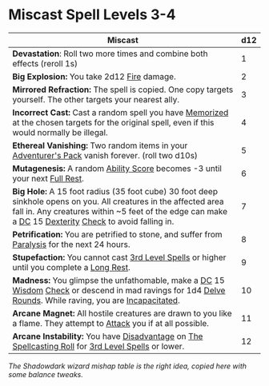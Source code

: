 # Miscast Spell Levels 3-4

| Miscast                                                                                                                                                                                                                                                                                                                                                                          | d12 |
| -------------------------------------------------------------------------------------------------------------------------------------------------------------------------------------------------------------------------------------------------------------------------------------------------------------------------------------------------------------------------------- | --- |
| **Devastation**: Roll two more times and combine both effects (reroll 1s)                                                                                                                                                                                                                                                                                                        | 1   |
| **Big Explosion:** You take 2d12 [Fire](../../../Damage%20Types/Fire.md) damage.                                                                                                                                                                                                                                                                                                    | 2   |
| **Mirrored Refraction:** The spell is copied. One copy targets yourself. The other targets your nearest ally.                                                                                                                                                                                                                                                                    | 3   |
| **Incorrect Cast:** Cast a random spell you have [Memorized](../../Spellcasting/Spell%20Memorization.md) at the chosen targets for the original spell, even if this would normally be illegal.                                                                                                                                                                                      | 4   |
| **Ethereal Vanishing:** Two random items in your [Adventurer's Pack](../../../Items/Individual%20Item%20Cards/Gear/100%20Coins/Adventurer's%20Pack.md) vanish forever. (roll two d10s)                                                                                                                                                                                              | 5   |
| **Mutagenesis:** A random [Ability Score](../../../Player%20Characters/Chosen%20Statistics/Ability%20Scores.md) becomes -3 until your next [Full Rest](../../../Game%20Procedures/Resting.md#Full%20Rest).                                                                                                                                                                             | 6   |
| **Big Hole:** A 15 foot radius (35 foot cube) 30 foot deep sinkhole opens on you. All creatures in the affected area fall in. Any creatures within ~5 feet of the edge can make a [DC](../../../Game%20Procedures/DC.md) 15 [Dexterity](../../../Player%20Characters/Chosen%20Statistics/Dexterity.md) [Check](../../../Game%20Procedures/Check.md) to avoid falling in.                  | 7   |
| **Petrification:** You are petrified to stone, and suffer from [Paralysis](../../../Conditions/Paralyzed.md) for the next 24 hours.                                                                                                                                                                                                                                                 | 8   |
| **Stupefaction:** You cannot cast [3rd Level Spells](../Spells%20by%20Level/Level%203/3rd%20Level%20Spells.md) or higher until you complete a [Long Rest](../../../Game%20Procedures/Resting.md#Long%20Rest).                                                                                                                                                                | 9   |
| **Madness:** You glimpse the unfathomable, make a [DC](../../../Game%20Procedures/DC.md) 15 [Wisdom](../../../Player%20Characters/Chosen%20Statistics/Wisdom.md) [Check](../../../Game%20Procedures/Check.md) or descend in mad ravings for 1d4 [Delve Rounds](../../../Game%20Procedures/Round.md#Delve%20Round). While raving, you are [Incapacitated](../../../Conditions/Incapacitated.md). | 10  |
| **Arcane Magnet:** All hostile creatures are drawn to you like a flame. They attempt to [Attack](../../../Game%20Procedures/Attack.md) you if at all possible.                                                                                                                                                                                                                      | 11  |
| **Arcane Instability:** You have [Disadvantage](../../../Game%20Procedures/Dice%20Rolls/Disadvantage.md) on [The Spellcasting Roll](../../Spellcasting/Spellcasting.md#The%20Spellcasting%20Roll) for [3rd Level Spells](../Spells%20by%20Level/Level%203/3rd%20Level%20Spells.md) or lower.                                                                                    | 12  |

*The Shadowdark wizard mishap table is the right idea, copied here with some balance tweaks.*
